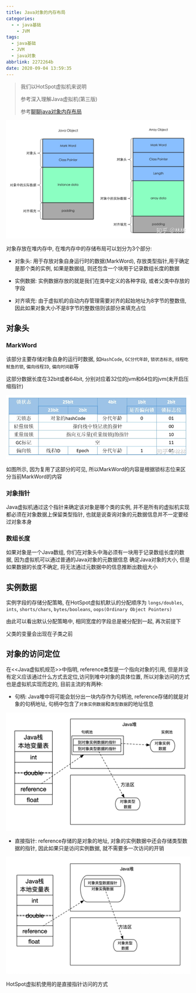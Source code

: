 ```yaml
---
title: Java对象的内存布局
categories:
  - - java基础
    - JVM
tags:
  - java基础
  - JVM
  - java对象
abbrlink: 2272264b
date: 2020-09-04 13:59:35
---
```


> 我们以HotSpot虚拟机来说明
>
> 参考深入理解Java虚拟机(第三版)
>
> 参考[聊聊java对象内存布局](https://zhuanlan.zhihu.com/p/50984945)

![Java对象组成](/image/java对象组成.jpg)

对象存放在堆内存中, 在堆内存中的存储布局可以划分为3个部分:

- 对象头: 用于存放对象自身运行时的数据(MarkWord), 存放类型指针,用于确定是那个类的实例, 如果是数据组, 则还包含一个块用于记录数组长度的数据 

- 实例数据: 实例数据存放的就是我们在类中定义的各种字段, 或者父类中存放的字段

- 对齐填充: 由于虚拟机的自动内存管理需要对齐的起始地址为8字节的整数倍, 因此如果对象大小不是8字节的整数倍则该部分来填充占位

<!-- more -->

## 对象头

### MarkWord

该部分主要存储对象自身的运行时数据, 如`HashCode`, `GC分代年龄`, `锁状态标志`, `线程吃鱿鱼的锁`, `偏向线程ID`, `偏向时间戳`等

这部分数据长度在32bit或者64bit, 分别对应着32位的jvm和64位的jvm(未开启压缩指针)

![MarkWord](../../image/MarkWord状态记录.jpg)

如图所示, 因为复用了这部分的可见, 所以MarkWord的内容是根据锁标志位来区分当前MarkWord的内容

### 对象指针

Java虚拟机通过这个指针来确定该对象是哪个类的实例, 并不是所有的虚拟机实现都必须在对象数据上保留类型指针,
也就是说查询对象的元数据信息并不一定要经过对象本身

### 数组长度

如果对象是一个Java数组, 你们在对象头中海必须有一块用于记录数组长度的数据, 因为虚拟机可以通过普通的Java对象的元数据信息
确定Java对象的大小, 但是如果数据的长度不确定, 将无法通过元数据中的信息推断出数组大小

## 实例数据

实例字段的存储分配策略, 在HotSpot虚拟机默认的分配顺序为 `longs/doubles`, `ints`, `shorts/chars`, `bytes/booleans`,
`oops(Ordinary Object Pointers)`

由此可以看出默认分配策略中, 相同宽度的字段总是被分配到一起, 再次前提下

父类的变量会出现在子类之前

## 对象的访问定位

在<<Java虚拟机规范>>中指明, reference类型是一个指向对象的引用, 但是并没有定义应该通过什么方式去定位,访问到堆中对象的具体位置,
所以对象访问的方式也是虚拟机实现而定的, 目前主流的有两种:

- 句柄:  Java堆中将可能会划分出一块内存作为句柄池, reference存储的就是对象的句柄地址, 句柄中包含了`对象实例数据`和`类型数据`的地址信息

![句柄访问方式](../../image/对象的句柄访问方式.jpg)

- 直接指针:  reference存储的是对象的地址, 对象的实例数据中还会存储类型数据的指针, 因此如果只是访问实例数据, 就不需要多一次访问的开销

![句柄访问方式](../../image/直接指针访问方式.jpg)

HotSpot虚拟机使用的是直接指针访问的方式